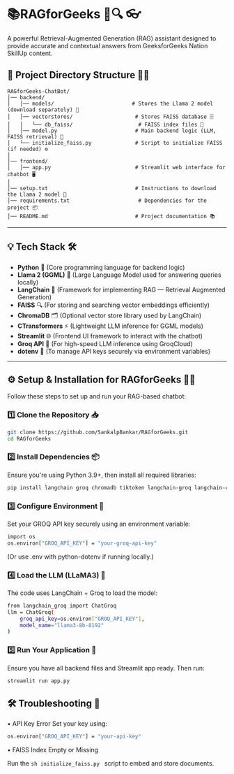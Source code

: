# 📚RAGforGeeks 🤖🔍 👓
A powerful Retrieval-Augmented Generation (RAG) assistant designed to provide accurate and contextual answers from GeeksforGeeks Nation SkillUp content.


## 📁 Project Directory Structure 🧠💬

```
RAGforGeeks-ChatBot/
│── backend/
│   │── models/                         # Stores the Llama 2 model (download separately) 🧠
│   │── vectorstores/                    # Stores FAISS database 🗄️
│   │   └── db_faiss/                     # FAISS index files 📁
│   │── model.py                         # Main backend logic (LLM, FAISS retrieval) 🔧
│   └── initialize_faiss.py              # Script to initialize FAISS (if needed) ⚙️
│
│── frontend/
│   │── app.py                           # Streamlit web interface for chatbot 🖥️
│
│── setup.txt                            # Instructions to download the Llama 2 model 📝
│── requirements.txt                      # Dependencies for the project 📦
│── README.md                            # Project documentation 📚
```

---


## 💡 Tech Stack 🛠️
-	**Python** 🐍 (Core programming language for backend logic)
-	**Llama 2 (GGML)** 🦙 (Large Language Model used for answering queries locally)
-	**LangChain** 🔗 (Framework for implementing RAG — Retrieval Augmented Generation)
-	**FAISS** 🔍 (For storing and searching vector embeddings efficiently)
-	**ChromaDB** 🗂️ (Optional vector store library used by LangChain)
-	**CTransformers** ⚡ (Lightweight LLM inference for GGML models)
-	**Streamlit** 🌐 (Frontend UI framework to interact with the chatbot)
-	**Groq API** 🚀 (For high-speed LLM inference using GroqCloud)
-	**dotenv** 🔐 (To manage API keys securely via environment variables)


---

## ⚙️ Setup & Installation for RAGforGeeks 🧠💬
Follow these steps to set up and run your RAG-based chatbot:
### 1️⃣ Clone the Repository 📥
```sh
git clone https://github.com/SankalpBankar/RAGforGeeks.git
cd RAGforGeeks
```

### 2️⃣ Install Dependencies 📦

Ensure you're using Python 3.9+, then install all required libraries:
```sh
pip install langchain groq chromadb tiktoken langchain-groq langchain-community pymupdf
```

### 3️⃣ Configure Environment 🔐
Set your GROQ API key securely using an environment variable:
```sh
import os
os.environ["GROQ_API_KEY"] = "your-groq-api-key"
```
(Or use .env with python-dotenv if running locally.)

### 4️⃣ Load the LLM (LLaMA3) 🦙
The code uses LangChain + Groq to load the model:
```sh
from langchain_groq import ChatGroq
llm = ChatGroq(
    groq_api_key=os.environ["GROQ_API_KEY"],
    model_name="llama3-8b-8192"
)
```

### 5️⃣ Run Your Application 🚀
Ensure you have all backend files and Streamlit app ready. Then run:
```sh
streamlit run app.py
```

## 🛠️ Troubleshooting 🚨
•	API Key Error
Set your key using:
```sh
os.environ["GROQ_API_KEY"] = "your-api-key"
```

•	FAISS Index Empty or Missing


Run the ```sh initialize_faiss.py ``` script to embed and store documents.






